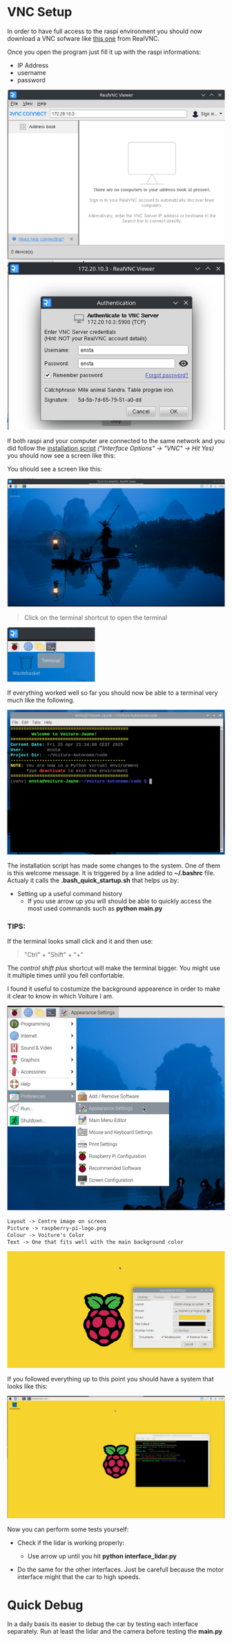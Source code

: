 # VNC Setup

In order to have full access to the raspi environment you should now download a VNC sofware like [this one](https://www.realvnc.com/fr/connect/download/viewer/) from RealVNC.

Once you open the program just fill it up with the raspi informations:

- IP Address
- username
- password

![](/docs/images/vnc_setup/step1.png)
![](/docs/images/vnc_setup/step2.png)

If both raspi and your computer are connected to the same network and you did follow the [installation script](/docs/A_INSTALATION.md) *("Interface Options" -> "VNC" -> Hit Yes)* you should now see a screen like this:

You should see a screen like this:

![](/docs/images/vnc_setup/step3.png)

> Click on the terminal shortcut to open the terminal

![](/docs/images/vnc_setup/step4.png)

If everything worked well so far you should now be able to a terminal very much like the following.

![](/docs/images/vnc_setup/step5.png)

The installation script has made some changes to the system. One of them is this welcome message. It is triggered by a line added to **~/.bashrc** file. Actualy it calls the **.bash_quick_startup.sh** that helps us by:

* Setting up a useful command history
    - If you use arrow up you will should be able to quickly access the most used commands such as **python main.py**

### TIPS:

If the terminal looks small click and it and then use:

> "Ctrl" + "Shift" + "+"

The *control shift plus* shortcut will make the terminal bigger. You might use it multiple times until you fell confortable.

I found it useful to costumize the background appearence in order to make it clear to know in which Voiture I am. 

![](/docs/images/vnc_setup/step6.png)


```
Layout -> Centre image on screen
Picture -> raspberry-pi-logo.png
Colour -> Voiture's Color
Text -> One that fits well with the main background color
```
![](/docs/images/vnc_setup/step7.png)

If you followed everything up to this point you should have a system that looks like this:

![](/docs/images/vnc_setup/step8.png)


Now you can perform some tests yourself:

- Check if the lidar is working properly:
    - Use arrow up until you hit **python interface_lidar.py**

- Do the same for the other interfaces. Just be carefull because the motor interface might that the car to high speeds.

# Quick Debug

In a daily basis its easier to debug the car by testing each interface separately. Run at least the lidar and the camera before testing the **main.py**
